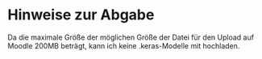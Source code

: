 # Hinweise zur Abgabe
Da die maximale Größe der möglichen Größe der Datei für den Upload auf Moodle 200MB beträgt, kann ich keine .keras-Modelle mit hochladen.